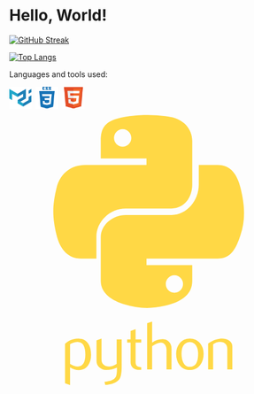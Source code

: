 # Hello, World!

[![GitHub Streak](https://streak-stats.demolab.com?user=huda-hussein&theme=tokyonight-duo&date_format=j%20M%5B%20Y%5D&currStreakNum=0040FF)](https://git.io/streak-stats)

[![Top Langs](https://github-readme-stats.vercel.app/api/top-langs/?username=huda-hussein&layout=compact&theme=vision-friendly-dark)](https://github.com/anuraghazra/github-readme-stats)

Languages and tools used:
<div>
  <img src="https://github.com/devicons/devicon/blob/master/icons/materialui/materialui-original.svg" title="Material UI" alt="Material UI" width="40" height="40"/>&nbsp;
  <img src="https://github.com/devicons/devicon/blob/master/icons/css3/css3-plain-wordmark.svg"  title="CSS3" alt="CSS" width="40" height="40"/>&nbsp;
  <img src="https://github.com/devicons/devicon/blob/master/icons/html5/html5-original.svg" title="HTML5" alt="HTML" width="40" height="40"/>&nbsp;
  <svg xmlns="http://www.w3.org/2000/svg" viewBox="0 0 128 128"><path fill="#FFD845" d="M40 68V57.921C40 50.948 46.218 45 53.383 45h21.102C80.359 45 84 39.96 84 34.062V13.945c0-5.726-4.306-10.026-10.04-10.981a62.801 62.801 0 00-10.743-.862c-3.611.017-7.339.324-10.374.862C43.902 4.542 42 7.848 42 13.945V22h21v3H34.891c-6.14 0-11.516 3.53-13.198 10.552-1.939 8.047-2.025 13.202 0 21.605C23.195 63.411 26.782 68 32.921 68H40zm12.054-51.372c-2.19 0-3.964-1.795-3.964-4.013 0-2.229 1.773-4.039 3.964-4.039 2.182 0 3.964 1.811 3.964 4.039 0 2.218-1.782 4.013-3.964 4.013zm54.121 18.924C104.658 29.438 101.759 25 95.612 25H87v9.062C87 41.335 81.516 48 74.485 48H53.383C47.603 48 42 52.403 42 58.193V78.31c0 5.725 5.388 9.093 10.974 10.734 6.686 1.967 12.781 2.322 20.782 0C79.074 87.504 84 84.406 84 78.31V71H63v-3h32.611c6.14 0 8.428-4.416 10.563-10.843 2.206-6.618 2.112-13.115.001-21.605zM75.814 75.625c2.19 0 3.965 1.795 3.965 4.015 0 2.227-1.774 4.037-3.965 4.037-2.182 0-3.963-1.811-3.963-4.037 0-2.22 1.781-4.015 3.963-4.015zm-40.903 36.424c0-3.757-1.072-5.686-3.214-5.791a6.03 6.03 0 00-2.495.409c-.646.231-1.082.461-1.311.692v8.968c1.371.86 2.588 1.26 3.649 1.197 2.247-.148 3.371-1.971 3.371-5.475zm2.643.157c0 1.909-.447 3.493-1.348 4.753-1.003 1.427-2.394 2.16-4.172 2.201-1.34.043-2.721-.378-4.142-1.258v8.151l-2.298-.82V107.14c.377-.462.862-.859 1.451-1.196 1.368-.798 3.031-1.207 4.987-1.228l.033.032c1.788-.022 3.166.712 4.134 2.201.902 1.366 1.355 3.117 1.355 5.257zm14.049 5.349c0 2.56-.257 4.333-.77 5.318-.516.986-1.497 1.773-2.945 2.359-1.174.463-2.444.714-3.808.757l-.38-1.448c1.386-.188 2.362-.378 2.928-.566 1.114-.377 1.878-.955 2.298-1.73.337-.631.503-1.835.503-3.618v-.599a11.809 11.809 0 01-4.941 1.068c-1.132 0-2.13-.354-2.99-1.068-.966-.777-1.449-1.764-1.449-2.958v-9.566l2.299-.787v9.63c0 1.028.332 1.82.996 2.376s1.524.822 2.578.803c1.054-.022 2.183-.431 3.382-1.228v-11.234h2.299v12.491zm8.973 1.479a9.457 9.457 0 01-.757.032c-1.3 0-2.314-.309-3.038-.93-.722-.622-1.084-1.479-1.084-2.573v-9.054h-1.574v-1.446h1.574v-3.84l2.296-.817v4.657h2.583v1.446h-2.583v8.991c0 .862.231 1.474.694 1.83.397.295 1.029.463 1.889.506v1.198zm13.917-.189h-2.298v-8.873c0-.902-.211-1.68-.631-2.329-.485-.734-1.159-1.102-2.024-1.102-1.054 0-2.372.556-3.954 1.668v10.636h-2.298V97.637l2.298-.725v9.659c1.469-1.068 3.073-1.604 4.816-1.604 1.218 0 2.203.41 2.958 1.228.757.817 1.134 1.836 1.134 3.053v9.597h-.001zm12.218-7.157c0-1.444-.274-2.636-.82-3.579-.649-1.149-1.657-1.756-3.021-1.818-2.52.146-3.778 1.951-3.778 5.412 0 1.587.262 2.912.79 3.976.674 1.356 1.685 2.024 3.033 2.002 2.531-.02 3.796-2.017 3.796-5.993zm2.518.015c0 2.055-.526 3.765-1.575 5.131-1.154 1.528-2.749 2.296-4.783 2.296-2.017 0-3.589-.768-4.723-2.296-1.028-1.366-1.542-3.076-1.542-5.131 0-1.932.556-3.556 1.668-4.879 1.174-1.403 2.718-2.107 4.627-2.107 1.909 0 3.463.704 4.66 2.107 1.111 1.323 1.668 2.947 1.668 4.879zm13.178 7.142h-2.299v-9.376c0-1.028-.31-1.831-.928-2.409-.619-.576-1.443-.855-2.472-.833-1.091.021-2.13.378-3.116 1.069v11.549h-2.299v-11.833c1.323-.963 2.54-1.592 3.652-1.886 1.049-.274 1.974-.41 2.771-.41.545 0 1.059.053 1.542.158.903.209 1.637.596 2.203 1.164.631.629.946 1.384.946 2.267v10.54z"/></svg>
</div>
